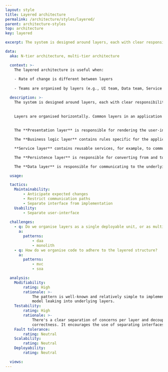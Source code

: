 ```yaml
---
layout: style
title: Layered architecture
permalink: /architecture/styles/layered/
parent: architecture-styles
top: architecture
key: layered

excerpt: The system is designed around layers, each with clear responsibilities, and communication between layers is constrained.

data:
  aka: N-tier architecture, multi-tier architecture

  context: >-
    The layered architecture is useful when:
    
    - Rate of change is different between layers 
    
    - Teams are organised by layers (e.g., UI team, Data team, Service team, etc.)

  description: >-
    The system is designed around layers, each with clear responsibilities, and communication between layers is constrained.
    
    
    Layers are organised horizontally. Common layers in an application are Presentation, Business logic, Service, Persistence, and Data.
    
    
    The **Presentation layer** is responsible for rendering the user-interface and handling actions coming from that interface.

    The **Business logic layer** contains rules specific for the application.

    **Service layer** contains reusable services, for example, to communicate with external systems or hardware devices.

    The **Persistence layer** is responsible for converting from and to a data model and a persistence location.

    The **Data layer** is responsible for communicating to the underlying persistence system, such as, filesystem or database.

  usage:

  tactics:
    Maintainability:
        - Anticipate expected changes
        - Restrict communication paths
        - Separate interface from implementation
    Usability:
        - Separate user-interface
        
  challenges:
    - q: Do we organise layers as a single deployable unit, or as multiple deployable units?
      a:
        patterns:
            - daa
            - monolith
    - q: How do we organise code to adhere to the layered structure?
      a:
        patterns:
            - mvc
            - soa

  analysis:
    Modifiability:
        rating: High
        rationale: >-
            The pattern is well-known and relatively simple to implement. Although there is a risk of coupling between layers by leaky abstractions: a layer's
            model leaking into underlying layers.
    Testability:
        rating: High
        rationale: >-
            There's a clear separation of concerns per layer and decouple layers by limiting communication paths, it is easy to verify each layer for
            correctness. It encourages the use of separating interfaces from implementation which increases testability.  
    Fault tolerance:
        rating: Neutral
    Scalability:
        rating: Neutral
    Deployability:
        rating: Neutral

  views:
---
```

